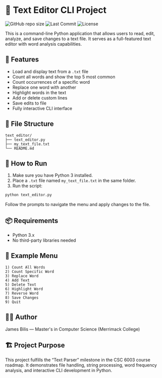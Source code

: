 # 📝 Text Editor CLI Project
![GitHub repo size](https://img.shields.io/github/repo-size/jamesbilis/Text-Editor-CLI)
![Last Commit](https://img.shields.io/github/last-commit/jamesbilis/Text-Editor-CLI)
![License](https://img.shields.io/github/license/jamesbilis/Text-Editor-CLI)

This is a command-line Python application that allows users to read, edit, analyze, and save changes to a text file. It serves as a full-featured text editor with word analysis capabilities.

## 🚀 Features

- Load and display text from a `.txt` file
- Count all words and show the top 5 most common
- Count occurrences of a specific word
- Replace one word with another
- Highlight words in the text
- Add or delete custom lines
- Save edits to file
- Fully interactive CLI interface

## 📂 File Structure

```
text_editor/
├── text_editor.py
├── my_text_file.txt
└── README.md
```

## 🔧 How to Run

1. Make sure you have Python 3 installed.
2. Place a `.txt` file named `my_text_file.txt` in the same folder.
3. Run the script:

```bash
python text_editor.py
```

Follow the prompts to navigate the menu and apply changes to the file.

## 📦 Requirements

- Python 3.x
- No third-party libraries needed

## 📘 Example Menu

```
1) Count All Words
2) Count Specific Word
3) Replace Word
4) Add Text
5) Delete Text
6) Highlight Word
7) Reverse Word
8) Save Changes
9) Quit
```

## 👨‍💻 Author

James Bilis — Master's in Computer Science (Merrimack College)

## 🏗️ Project Purpose

This project fulfills the “Text Parser” milestone in the CSC 6003 course roadmap. It demonstrates file handling, string processing, word frequency analysis, and interactive CLI development in Python.
